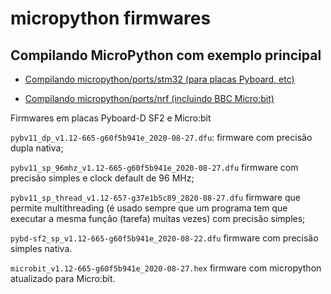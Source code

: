 # micropython firmwares

## Compilando MicroPython com exemplo principal

- [Compilando micropython/ports/stm32 (para placas Pyboard, etc)](https://gitlab.com/rcolistete/computacaofisica-privado/-/blob/master/Compilando_MicroPython/Compilando_MicroPython_STM32.md)

- [Compilando micropython/ports/nrf (incluindo BBC Micro:bit)](https://gitlab.com/rcolistete/computacaofisica-privado/-/blob/master/Compilando_MicroPython/Compilando_MicroPython_nRF.md)

Firmwares em placas Pyboard-D SF2 e Micro:bit

```pybv11_dp_v1.12-665-g60f5b941e_2020-08-27.dfu```: firmware com precisão dupla nativa;

```pybv11_sp_96mhz_v1.12-665-g60f5b941e_2020-08-27.dfu``` firmware com precisão simples e clock default de 96 MHz;

```pybv11_sp_thread_v1.12-657-g37e1b5c89_2020-08-27.dfu``` firmware que permite multithreading (é usado sempre que um programa tem que executar a mesma função (tarefa) muitas vezes) com precisão simples;

```pybd-sf2_sp_v1.12-665-g60f5b941e_2020-08-22.dfu``` firmware com precisão simples nativa.

```microbit_v1.12-665-g60f5b941e_2020-08-27.hex```  firmware com micropython atualizado para Micro:bit.
